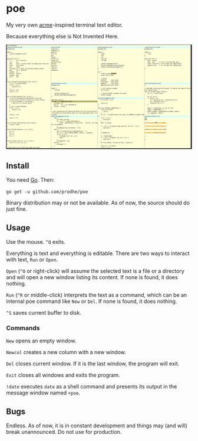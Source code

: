 # poe

My very own [acme](http://acme.cat-v.org/)-inspired terminal text editor.

Because everything else is Not Invented Here.

![poe](./poe.png)

## Install

You need [Go](https://golang.org/). Then:

`go get -u github.com/prodhe/poe`

Binary distribution may or not be available. As of now, the source should do just fine.

## Usage

Use the mouse. `^Q` exits.

Everything is text and everything is editable. There are two ways to interact with text, `Run` or `Open`.

`Open` (`^O` or right-click) will assume the selected text is a file or a directory and will open a new window listing its content. If none is found, it does nothing.

`Run` (`^R` or middle-click) interprets the text as a command, which can be an internal poe command like `New` or `Del`. If none is found, it does nothing.

`^S` saves current buffer to disk.

### Commands

`New` opens an empty window.

`Newcol` creates a new column with a new window.

`Del` closes current window. If it is the last window, the program will exit.

`Exit` closes all windows and exits the program.

`!date` executes `date` as a shell command and presents its output in the message window named `+poe`.

## Bugs

Endless. As of now, it is in constant development and things may (and will) break unannounced. Do not use for production.

